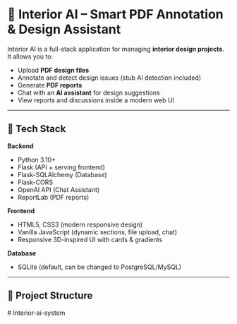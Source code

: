 # 🏡 Interior AI – Smart PDF Annotation & Design Assistant

Interior AI is a full-stack application for managing **interior design projects**.  
It allows you to:
- Upload **PDF design files**
- Annotate and detect design issues (stub AI detection included)
- Generate **PDF reports**
- Chat with an **AI assistant** for design suggestions
- View reports and discussions inside a modern web UI

---

## 🚀 Tech Stack

**Backend**
- Python 3.10+
- Flask (API + serving frontend)
- Flask-SQLAlchemy (Database)
- Flask-CORS
- OpenAI API (Chat Assistant)
- ReportLab (PDF reports)

**Frontend**
- HTML5, CSS3 (modern responsive design)
- Vanilla JavaScript (dynamic sections, file upload, chat)
- Responsive 3D-inspired UI with cards & gradients

**Database**
- SQLite (default, can be changed to PostgreSQL/MySQL)

---

## 📂 Project Structure

#   I n t e r i o r - a i - s y s t e m  
 